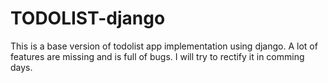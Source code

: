 # TODOLIST-django

This is a base version of todolist app implementation using django. A lot of features are missing and is full of bugs. I will try to rectify it in comming days. 
